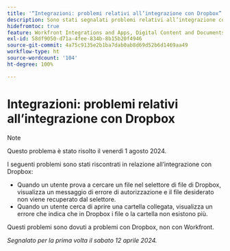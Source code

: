 ```yaml
---
title: '“Integrazioni: problemi relativi all’integrazione con Dropbox”'
description: Sono stati segnalati problemi relativi all’integrazione con Dropbox.
hidefromtoc: true
feature: Workfront Integrations and Apps, Digital Content and Documents
exl-id: 58df9050-d71a-4fee-834b-8b15b20f4946
source-git-commit: 4a75c9135e2b1ba7dab0ab8d69d52b6d1469aa49
workflow-type: ht
source-wordcount: '104'
ht-degree: 100%

---
```


# Integrazioni: problemi relativi all’integrazione con Dropbox

>[!NOTE]
>
>Questo problema è stato risolto il venerdì 1 agosto 2024.

I seguenti problemi sono stati riscontrati in relazione all’integrazione con Dropbox:

* Quando un utente prova a cercare un file nel selettore di file di Dropbox, visualizza un messaggio di errore di autorizzazione e il file desiderato non viene recuperato dal selettore.
* Quando un utente cerca di aprire una cartella collegata, visualizza un errore che indica che in Dropbox i file o la cartella non esistono più.

Questi problemi sono dovuti a problemi con Dropbox, non con Workfront.

_Segnalato per la prima volta il sabato 12 aprile 2024._
